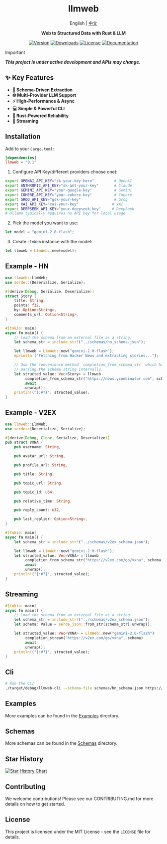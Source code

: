 <div align="center">

# llmweb   
<summary>English | <a href="README-CN.md">中文</a></summary>

**Web to Structured Data with Rust & LLM**

[![Version](https://img.shields.io/crates/v/llmweb)](https://crates.io/crates/llmweb)
[![Downloads](https://img.shields.io/crates/d/llmweb?logo=rust)](https://crates.io/crates/llmweb)
[![License](https://img.shields.io/crates/l/llmweb)](LICENSE)
[![Documentation](https://img.shields.io/docsrs/llmweb)](https://docs.rs/llmweb)

</div>

> [!IMPORTANT]
> ***This project is under active development and APIs may change.***

## ✨ Key Features
 
- **🤖 Schema-Driven Extraction**
- **🌐 Multi-Provider LLM Support**
- **⚡ High-Performance & Async**
- **💻 Simple & Powerful CLI** 
- **🦀 Rust-Powered Reliability**
- **📄 Streaming**


## Installation
Add to your `Cargo.toml`:
```toml
[dependencies]
llmweb = "0.1"
```

1. Configure API Key(different providers choose one):
```bash
export OPENAI_API_KEY="sk-your-key-here"         # OpenAI
export ANTHROPIC_API_KEY="sk-ant-your-key"       # Claude
export GEMINI_API_KEY="your-google-key"          # Gemini
export COHERE_API_KEY="your-cohere-key"          # Cohere
export GROQ_API_KEY="gsk-your-key"               # Groq
export XAI_API_KEY="xai-your-key"               # xAI
export DEEPSEEK_API_KEY="your-deepseek-key"     # DeepSeek
# Ollama typically requires no API key for local usage
```

2. Pick the model you want to use:
```rust
let model = "gemini-2.0-flash";
```

3. Create `LlmWeb` instance with the model:
```rust
let llmweb = LlmWeb::new(model);
```

## Example - HN
```rust
use llmweb::LlmWeb;
use serde::{Deserialize, Serialize};

#[derive(Debug, Serialize, Deserialize)]
struct Story {
    title: String,
    points: f32,
    by: Option<String>,
    comments_url: Option<String>,
}

#[tokio::main]
async fn main() {
    // Load the schema from an external file as a string.
    let schema_str = include_str!("../schemas/hn_schema.json");

    let llmweb = LlmWeb::new("gemini-2.0-flash");
    eprintln!("Fetching from Hacker News and extracting stories...");

    // Use the convenience method `completion_from_schema_str` which handles
    // parsing the schema string internally.
    let structed_value: Vec<Story> = llmweb
        .completion_from_schema_str("https://news.ycombinator.com", schema_str)
        .await
        .unwrap();
    println!("{:#?}", structed_value);
}
```

## Example - V2EX
```rust
use llmweb::LlmWeb;
use serde::{Deserialize, Serialize};

#[derive(Debug, Clone, Serialize, Deserialize)]
pub struct VXNA {
    pub username: String,

    pub avatar_url: String,

    pub profile_url: String,

    pub title: String,

    pub topic_url: String,

    pub topic_id: u64,

    pub relative_time: String,

    pub reply_count: u32,

    pub last_replier: Option<String>,
}

#[tokio::main]
async fn main() {
    let schema_str = include_str!("../schemas/v2ex_schema.json");

    let llmweb = LlmWeb::new("gemini-2.0-flash");
    let structed_value: Vec<VXNA> = llmweb
        .completion_from_schema_str("https://v2ex.com/go/vxna", schema_str)
        .await
        .unwrap();
    println!("{:#?}", structed_value);
}
```

## Streaming
```rust
#[tokio::main]
async fn main() {
    // Load the schema from an external file as a string.
    let schema_str = include_str!("../schemas/v2ex_schema.json");
    let schema: Value = serde_json::from_str(schema_str).unwrap();

    let structed_value: Vec<VXNA> = LlmWeb::new("gemini-2.0-flash")
        .completion_stream("https://v2ex.com/go/vxna", schema)
        .await
        .unwrap();
    println!("{:#?}", structed_value);
}
```

## Cli
```bash
# Run the CLI
./target/debug/llmweb-cli --schema-file schemas/hn_schema.json https://news.ycombinator.com
```

## Examples
More examples can be found in the [Examples](./examples/) directory.

## Schemas
More schemas can be found in the [Schemas](./schemas/) directory.

## Star History

[![Star History Chart](https://api.star-history.com/svg?repos=zTgx/llmweb&type=Date)](https://www.star-history.com/#zTgx/llmweb&Date)

## Contributing

We welcome contributions! Please see our CONTRIBUTING.md for more details on how to get started.

## License

This project is licensed under the MIT License - see the `LICENSE` file for details.